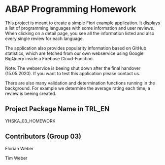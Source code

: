 # ABAP Programming Homework

This project is meant to create a simple Fiori example application. It displays a list of programming languages with some information and user reviews. When clicking on a detail page, you see all the information listed and also every single review for each language.

The application also provides popularity information based on GitHub statistics, which are fetched from our own webservice using Google BigQuery inside a Firebase Cloud-Function.

Note: The webservice is beeing shut down after the final handover (15.05.2020). If you want to test this application please contact us.

There are also many validation and determination functions running in the background. For example we determine the average rating each time, a review is beeing created.

## Project Package Name in TRL_EN
YHSKA_03_HOMEWORK

## Contributors (Group 03)
Florian Weber

Tim Weber
